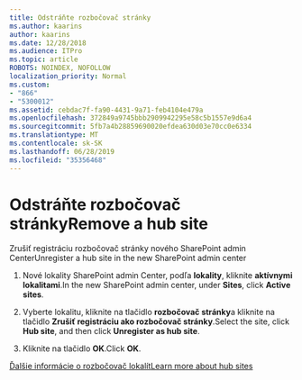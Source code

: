 ```yaml
---
title: Odstráňte rozbočovač stránky
ms.author: kaarins
author: kaarins
ms.date: 12/28/2018
ms.audience: ITPro
ms.topic: article
ROBOTS: NOINDEX, NOFOLLOW
localization_priority: Normal
ms.custom:
- "866"
- "5300012"
ms.assetid: cebdac7f-fa90-4431-9a71-feb4104e479a
ms.openlocfilehash: 372849a9745bbb2909942295e58c5b1557e9d6a4
ms.sourcegitcommit: 5fb7a4b28859690020efdea630d03e70cc0e6334
ms.translationtype: MT
ms.contentlocale: sk-SK
ms.lasthandoff: 06/28/2019
ms.locfileid: "35356468"
---
```

# <a name="remove-a-hub-site"></a><span data-ttu-id="a0f5e-102">Odstráňte rozbočovač stránky</span><span class="sxs-lookup"><span data-stu-id="a0f5e-102">Remove a hub site</span></span>

<span data-ttu-id="a0f5e-103">Zrušiť registráciu rozbočovač stránky nového SharePoint admin Center</span><span class="sxs-lookup"><span data-stu-id="a0f5e-103">Unregister a hub site in the new SharePoint admin center</span></span>
  
1. <span data-ttu-id="a0f5e-104">Nové lokality SharePoint admin Center, podľa **lokality**, kliknite **aktívnymi lokalitami**.</span><span class="sxs-lookup"><span data-stu-id="a0f5e-104">In the new SharePoint admin center, under **Sites**, click **Active sites**.</span></span>

2. <span data-ttu-id="a0f5e-105">Vyberte lokalitu, kliknite na tlačidlo **rozbočovač stránky**a kliknite na tlačidlo **Zrušiť registráciu ako rozbočovač stránky**.</span><span class="sxs-lookup"><span data-stu-id="a0f5e-105">Select the site, click **Hub site**, and then click **Unregister as hub site**.</span></span>

3. <span data-ttu-id="a0f5e-106">Kliknite na tlačidlo **OK**.</span><span class="sxs-lookup"><span data-stu-id="a0f5e-106">Click **OK**.</span></span>

[<span data-ttu-id="a0f5e-107">Ďalšie informácie o rozbočovač lokalít</span><span class="sxs-lookup"><span data-stu-id="a0f5e-107">Learn more about hub sites</span></span>](https://support.office.com/article/what-is-a-sharepoint-hub-site-fe26ae84-14b7-45b6-a6d1-948b3966427f?ui=en-US&amp;rs=en-US&amp;ad=US)
  